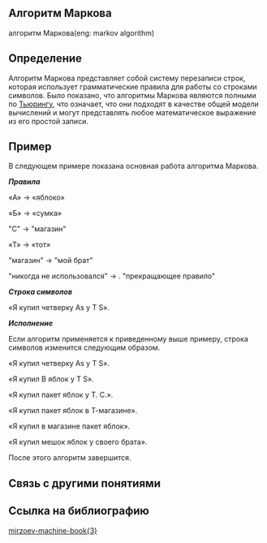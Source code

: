 ##   Алгоритм Маркова
алгоритм Маркова(eng: markov algorithm) 

## Определение
Алгоритм Маркова представляет собой систему перезаписи строк, которая использует грамматические правила для работы со строками символов. Было показано, что алгоритмы Маркова являются полными по [Тьюрингу](https://github.com/vernikkkkkkkkkkkkkkkkkkk/concept_new/blob/main/concept/turing%20machine.md), что означает, что они подходят в качестве общей модели вычислений и могут представлять любое математическое выражение из его простой записи.

## Пример
В следующем примере показана основная работа алгоритма Маркова.

***Правила***

«А» -> «яблоко»

«Б» -> «сумка»

"С" -> "магазин"

«Т» -> «тот»

"магазин" -> "мой брат"

"никогда не использовался" -> . "прекращающее правило"

***Строка символов***

«Я купил четверку As у T S».

***Исполнение***

Если алгоритм применяется к приведенному выше примеру, строка символов изменится следующим образом.

«Я купил четверку As у T S».

«Я купил B яблок у T S».

«Я купил пакет яблок у Т. С.».

«Я купил пакет яблок в Т-магазине».

«Я купил в магазине пакет яблок».

«Я купил мешок яблок у своего брата».

После этого алгоритм завершится.


## Связь с другими понятиями

## Cсылка на библиографию
[mirzoev-machine-book{3}](https://github.com/vernikkkkkkkkkkkkkkkkkkk/concept_new/blob/main/bibliography/mirzoev-machine-book%7B3%7D.md)
